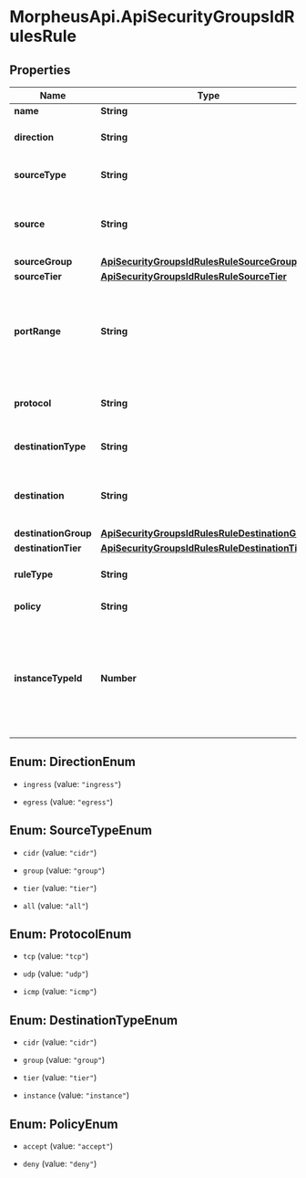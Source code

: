 # MorpheusApi.ApiSecurityGroupsIdRulesRule

## Properties

Name | Type | Description | Notes
------------ | ------------- | ------------- | -------------
**name** | **String** | A name for the rule | [optional] 
**direction** | **String** | Either &#x60;ingress&#x60; or &#x60;egress&#x60; | [optional] [default to &#39;ingress&#39;]
**sourceType** | **String** | Either &#x60;cidr&#x60;, &#x60;group&#x60;, &#x60;tier&#x60;, &#x60;all&#x60; | [optional] [default to &#39;cidr&#39;]
**source** | **String** | CIDR representing the source IP(s) which should receive access. Required for &#x60;sourceType&#x60;&#x3D;cidr | [optional] 
**sourceGroup** | [**ApiSecurityGroupsIdRulesRuleSourceGroup**](ApiSecurityGroupsIdRulesRuleSourceGroup.md) |  | [optional] 
**sourceTier** | [**ApiSecurityGroupsIdRulesRuleSourceTier**](ApiSecurityGroupsIdRulesRuleSourceTier.md) |  | [optional] 
**portRange** | **String** | Either a single value (i.e. 55) or a port range (i.e. 1-65535) for which to open access to the source. Required if customRule is true, otherwise, ignored.  | [optional] 
**protocol** | **String** | Either tcp, udp, icmp. Required if customRule is true, otherwise, ignored. | 
**destinationType** | **String** | Either cidr, group, tier, instance. | [optional] [default to &#39;cidr&#39;]
**destination** | **String** | CIDR representing the destination IP(s) which should receive access. Required for &#x60;destinationType&#x60;&#x3D;cidr. | [optional] 
**destinationGroup** | [**ApiSecurityGroupsIdRulesRuleDestinationGroup**](ApiSecurityGroupsIdRulesRuleDestinationGroup.md) |  | [optional] 
**destinationTier** | [**ApiSecurityGroupsIdRulesRuleDestinationTier**](ApiSecurityGroupsIdRulesRuleDestinationTier.md) |  | [optional] 
**ruleType** | **String** | Either &#x60;customRule&#x60; or an &#x60;instance type&#x60; code. | [default to &#39;customRule&#39;]
**policy** | **String** | Either &#x60;accept&#x60; or &#x60;deny&#x60;. | [optional] 
**instanceTypeId** | **Number** | The id of an Instance Type. If specified, the source CIDR will have access to all ports exposed by the particular instance in the cloud, app, or instance. Required if customRule is false, otherwise ignored.  | [optional] 



## Enum: DirectionEnum


* `ingress` (value: `"ingress"`)

* `egress` (value: `"egress"`)





## Enum: SourceTypeEnum


* `cidr` (value: `"cidr"`)

* `group` (value: `"group"`)

* `tier` (value: `"tier"`)

* `all` (value: `"all"`)





## Enum: ProtocolEnum


* `tcp` (value: `"tcp"`)

* `udp` (value: `"udp"`)

* `icmp` (value: `"icmp"`)





## Enum: DestinationTypeEnum


* `cidr` (value: `"cidr"`)

* `group` (value: `"group"`)

* `tier` (value: `"tier"`)

* `instance` (value: `"instance"`)





## Enum: PolicyEnum


* `accept` (value: `"accept"`)

* `deny` (value: `"deny"`)




